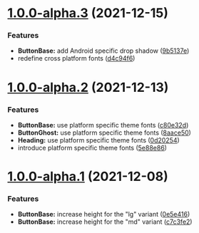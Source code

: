 # [1.0.0-alpha.3](https://github.com/millionscard/cash/compare/v1.0.0-alpha.2...v1.0.0-alpha.3) (2021-12-15)

### Features

- **ButtonBase:** add Android specific drop shadow ([9b5137e](https://github.com/millionscard/cash/commit/9b5137e22fe5c7efd528d9a2a36e4fb5ba15ad79))
- redefine cross platform fonts ([d4c94f6](https://github.com/millionscard/cash/commit/d4c94f6b826554786cda417caf5c91e7f8cd7024))

# [1.0.0-alpha.2](https://github.com/millionscard/cash/compare/v1.0.0-alpha.1...v1.0.0-alpha.2) (2021-12-13)

### Features

- **ButtonBase:** use platform specific theme fonts ([c80e32d](https://github.com/millionscard/cash/commit/c80e32d5983d3f8f4ddbccf7f5128cd2c368df9a))
- **ButtonGhost:** use platform specific theme fonts ([8aace50](https://github.com/millionscard/cash/commit/8aace504f5e7640e4dc6863336ab0eb43a332655))
- **Heading:** use platform specific theme fonts ([0d20254](https://github.com/millionscard/cash/commit/0d20254d4dca02a56424a0b8c1780894ea1717de))
- introduce platform specific theme fonts ([5e88e86](https://github.com/millionscard/cash/commit/5e88e866ecb0eebf9dbf6a46e7511e82ffebddf9))

# [1.0.0-alpha.1](https://github.com/millionscard/cash/compare/v1.0.0-alpha.0...v1.0.0-alpha.1) (2021-12-08)

### Features

- **ButtonBase:** increase height for the "lg" variant ([0e5e416](https://github.com/millionscard/cash/commit/0e5e416baf4d1dfccb1786e53fb76cf8a6997363))
- **ButtonBase:** increase height for the "md" variant ([c7c3fe2](https://github.com/millionscard/cash/commit/c7c3fe2f16e37ec916a742d7b393020f380779ad))
